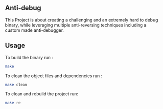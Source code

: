 ## Anti-debug

This Project is about creating a challenging and an extremely hard to debug binary, while leveraging multiple anti-reversing techniques including a custom made anti-debugger.

## Usage
To build the binary run :
```sh
make
```

To clean the object files and dependencies run :
```sh
make clean
```

To clean and rebuild the project run:
```sh
make re
```
